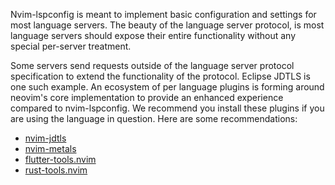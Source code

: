 Nvim-lspconfig is meant to implement basic configuration and settings for most language servers. The beauty of the language server protocol, is most language servers should expose their entire functionality without any special per-server treatment.

Some servers send requests outside of the language server protocol specification to extend the functionality of the protocol. Eclipse JDTLS is one such example. An ecosystem of per language plugins is forming around neovim's core implementation to provide an enhanced experience compared to nvim-lspconfig. We recommend you install these plugins if you are using the language in question. Here are some recommendations:

* [nvim-jdtls](https://github.com/mfussenegger/nvim-jdtls) 
* [nvim-metals](https://github.com/scalameta/nvim-metals)
* [flutter-tools.nvim](https://github.com/akinsho/flutter-tools.nvim)
* [rust-tools.nvim](https://github.com/simrat39/rust-tools.nvim/)